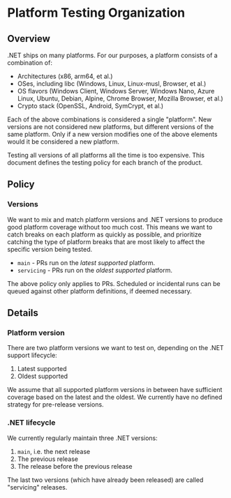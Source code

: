 
# Platform Testing Organization

## Overview

.NET ships on many platforms. For our purposes, a platform consists of a combination of:

* Architectures (x86, arm64, et al.)
* OSes, including libc (Windows, Linux, Linux-musl, Browser, et al.)
* OS flavors (Windows Client, Windows Server, Windows Nano, Azure Linux, Ubuntu, Debian, Alpine, Chrome Browser, Mozilla Browser, et al.)
* Crypto stack (OpenSSL, Android, SymCrypt, et al.)

Each of the above combinations is considered a single "platform". New versions are not considered new platforms, but different versions of the same platform. Only if a new version modifies one of the above elements would it be considered a new platform.

Testing all versions of all platforms all the time is too expensive. This document defines the testing policy for each branch of the product.

## Policy

### Versions

We want to mix and match platform versions and .NET versions to produce good platform coverage without too much cost. This means we want to catch breaks on each platform as quickly as possible, and prioritize catching the type of platform breaks that are most likely to affect the specific version being tested.

* `main` - PRs run on the *latest supported* platform.
* `servicing` - PRs run on the *oldest supported* platform.

The above policy only applies to PRs. Scheduled or incidental runs can be queued against other platform definitions, if deemed necessary.

## Details

### Platform version

There are two platform versions we want to test on, depending on the .NET support lifecycle:

1. Latest supported
2. Oldest supported

We assume that all supported platform versions in between have sufficient coverage based on the latest and the oldest. We currently have no defined strategy for pre-release versions.

### .NET lifecycle

We currently regularly maintain three .NET versions:

1. `main`, i.e. the next release
2. The previous release
3. The release before the previous release

The last two versions (which have already been released) are called "servicing" releases.
